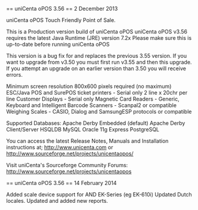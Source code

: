 == uniCenta oPOS 3.56 ==
2 December 2013


uniCenta oPOS Touch Friendly Point of Sale.


This is a Production version build of uniCenta oPOS
uniCenta oPOS v3.56 requires the latest Java Runtime (JRE) version 7.2x 
Please make sure this is up-to-date before running uniCenta oPOS

This version is a bug fix for and replaces the previous 3.55 version.
If you want to upgrade from v3.50 you must first run v3.55 and then this upgrade.
If you attempt an upgrade on an earlier version than 3.50 you will receive errors.

Minimum screen resolution 800x600 pixels required (no maximum)
ESC/Java POS and SurePOS ticket printers - Serial only
2 line x 20chr per line Customer Displays - Serial only
Magnetic Card Readers - Generic, Keyboard and Intelligent
Barcode Scanners - Scanpal2 or compatible
Weighing Scales - CASIO, Dialog and SamsungESP protocols or compatible

Supported Databases:
Apache Derby Embedded (default)
Apache Derby Client/Server
HSQLDB
MySQL
Oracle 11g Express
PostgreSQL


You can access the latest Release Notes, Manuals and Installation instructions at;
http://www.unicenta.com or http://www.sourceforge.net/projects/unicentaopos/


Visit uniCenta's Sourceforge Community Forums:
http://www.sourceforge.net/projects/unicentaopos




== uniCenta oPOS 3.56 ==
14 February 2014

Added scale device support for AND EK-Series (eg EK-610i)
Updated Dutch locales.
Updated and added new reports.

